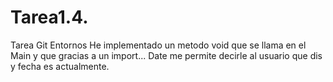 # Tarea1.4.
Tarea Git Entornos
He implementado un metodo void que se llama en el Main y que gracias a un import... Date me permite decirle al usuario que dis y fecha es actualmente.
